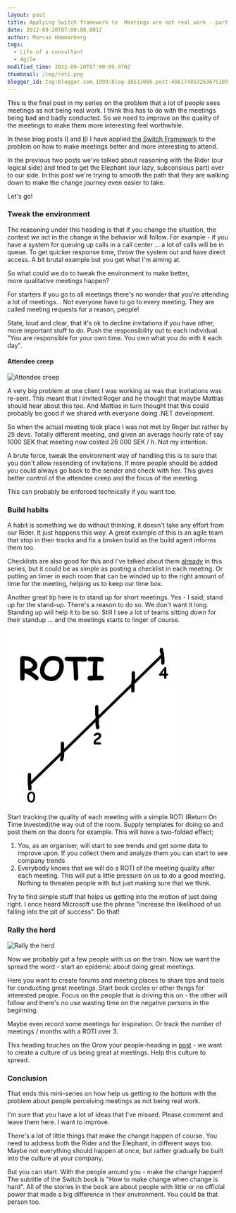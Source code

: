 ```yaml
---
layout: post
title: Applying Switch framework to  Meetings are not real work - part III
date: 2012-09-20T07:00:00.001Z
author: Marcus Hammarberg
tags:
  - Life of a consultant
  - Agile
modified_time: 2012-09-20T07:00:09.970Z
thumbnail: /img/roti.png
blogger_id: tag:blogger.com,1999:blog-36533086.post-496174853263675189
---
```



This is the final post in my series on the problem that a lot of people sees meetings as not being real work. I think this has to do with the meetings being bad and badly conducted. So we need to improve on the quality of the meetings to make them more interesting feel worthwhile.

In these blog posts ([I](http://www.marcusoft.net/2012/09/applying-switch-framework-to-meetings.html) and [II](http://www.marcusoft.net/2012/09/applying-switch-framework-to-meetings_20.html)) I have applied [the Switch Framework](http://www.heathbrothers.com/resources/download/switch-framework.pdf) to the problem on how to make meetings better and more interesting to attend.

In the previous two posts we've talked about reasoning with the Rider (our logical side) and tried to get the Elephant (our lazy, subconsious part) over to our side. In this post we're trying to smooth the path that they are walking down to make the change journey even easier to take.

Let's go!

### Tweak the environment

The reasoning under this heading is that if you change the situation, the context we act in the change in the behavior will follow. For example - if you have a system for queuing up calls in a call center ... a lot of calls will be in queue. To get quicker response time, throw the system out and have direct access. A bit brutal example but you get what I'm aiming at.

So what could we do to tweak the environment to make better, more qualitative meetings happen?

For starters if you go to all meetings there's no wonder that you're attending a lot of meetings... Not everyone have to go to every meeting. They are called meeting requests for a reason, people!

State, loud and clear, that it's ok to decline invitations if you have other, more important stuff to do. Push the responsibility out to each individual. "You are responsible for your own time. You own what you do with it each day".

#### Attendee creep

![Attendee creep](https://files.nyu.edu/kmg357/public/pictures/others/creep.jpg)

A very big problem at one client I was working as was that invitations was re-sent. This meant that I invited Roger and he thought that maybe Mattias should hear about this too. And Mattias in turn thought that this could probably be good if we shared with everyone doing .NET development.

So when the actual meeting took place I was not met by Roger but rather by 25 devs. Totally different meeting, and given an average hourly rate of say 1000 SEK that meeting now costed 26 000 SEK / h. Not my intention.

A brute force, tweak the environment way of handling this is to sure that you don't allow resending of invitations. If more people should be added you could always go back to the sender and check with her. This gives better control of the attendee creep and the focus of the meeting.

This can probably be enforced technically if you want too.

### Build habits

A habit is something we do without thinking, it doesn't take any effort from our Rider. It just happens this way. A great example of this is an agile team that stop in their tracks and fix a broken build as the build agent informs them too.

Checklists are also good for this and I've talked about them [already](http://www.marcusoft.net/2012/09/applying-switch-framework-to-meetings.html) in this series, but it could be as simple as posting a checklist in each meeting. Or putting an timer in each room that can be winded up to the right amount of time for the meeting, helping us to keep our time box.

Another great tip here is to stand up for short meetings. Yes - I said; stand up for the stand-up. There's a reason to do so. We don't want it long. Standing up will help it to be so. Still I see a lot of teams sitting down for their standup ... and the meetings starts to linger of course.

![ROTI - Return on time invested](/img/roti.png)

Start tracking the quality of each meeting with a simple ROTI (Return On Time Invested)the way out of the room. Supply templates for doing so and post them on the doors for example. This will have a two-folded effect;

1. You, as an organiser, will start to see trends and get some data to improve upon. If you collect them and analyze them you can start to see company trends
2. Everybody knows that we will do a ROTI of the meeting quality after each meeting. This will put a little pressure on us to do a good meeting. Nothing to threaten people with but just making sure that we think.

Try to find simple stuff that helps us getting into the motion of just
doing right. I once heard Microsoft use the phrase "increase
the likelihood of us falling into the pit of success". Do that!

### Rally the herd

![Rally the herd](http://upload.wikimedia.org/wikipedia/commons/thumb/1/18/Formation_flight.jpg/220px-Formation_flight.jpg)

Now we probably got a few people with us on the train. Now we want the spread the word - start an epidemic about doing great meetings.

Here you want to create forums and meeting places to share tips and tools for conducting great meetings. Start book circles or other things for interested people. Focus on the people that is driving this on - the other will follow and there's no use wasting time on the negative persons in the beginning.

Maybe even record some meetings for inspiration. Or track the number of meetings / months with a ROTI over 3.

This heading touches on the Grow your people-heading in [post](http://www.marcusoft.net/2012/09/applying-switch-framework-to-meetings_20.html) - we want to create a culture of us being great at meetings. Help this culture to spread.

### Conclusion

That ends this mini-series on how help us getting to the bottom with the problem about people perceiving meetings as not being real work.

I'm sure that you have a lot of ideas that I've missed. Please comment and leave them here. I want to improve.

There's a lot of little things that make the change happen of course. You need to address both the Rider and the Elephant, in different ways too. Maybe not everything should happen at once, but rather gradually be built into the culture at your company.

But you can start. With the people around you - make the change happen! The subtitle of the Switch book is "How to make change when change is hard". All of the stories in the book are about people with little or no official power that made a big difference in their environment. You could be that person too.
